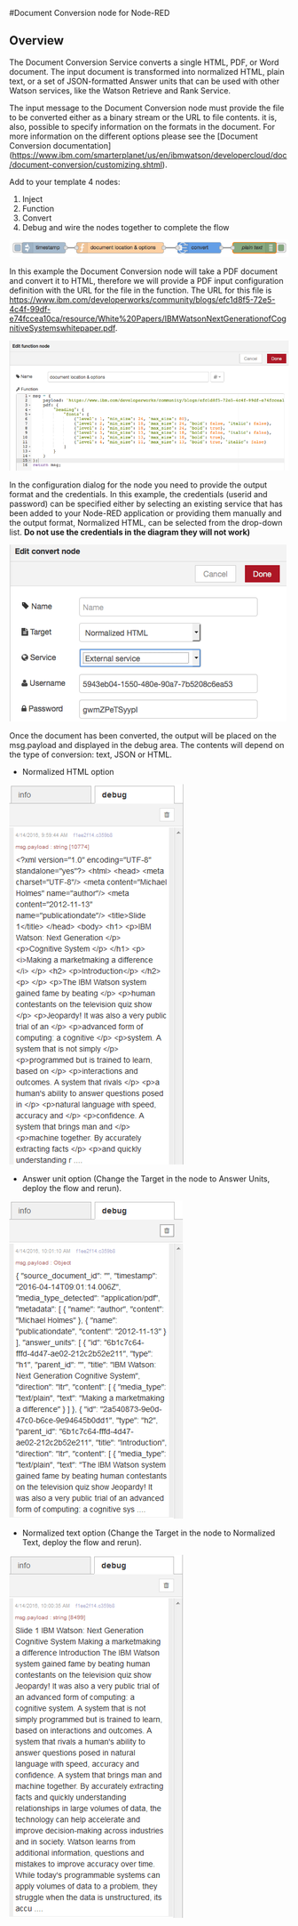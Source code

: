 #Document Conversion node for Node-RED
## Overview

The Document Conversion Service converts a single HTML, PDF, or Word document. The input document is transformed into normalized HTML, plain text, or a set of JSON-formatted Answer units that can be used with other Watson services, like the Watson Retrieve and Rank Service.

The input message to the Document Conversion node must provide the file to be converted either as a binary stream or the URL to file contents. it is, also, possible to specify information on the formats in the document. For more information on the different options please see the [Document Conversion documentation] (https://www.ibm.com/smarterplanet/us/en/ibmwatson/developercloud/doc/document-conversion/customizing.shtml).

Add to your template 4 nodes:
1. Inject 
2. Function 
3. Convert
4. Debug
and wire the nodes together to complete the flow 

![Conversion node](images/dc_overview.png)

In this example the Document Conversion node will take a PDF document and convert it to HTML, therefore we will provide a PDF input configuration definition with the URL for the file in the function. The URL for this file is https://www.ibm.com/developerworks/community/blogs/efc1d8f5-72e5-4c4f-99df-e74fccea10ca/resource/White%20Papers/IBMWatsonNextGenerationofCognitiveSystemswhitepaper.pdf.

![Input data](images/dc_dialog.png)

In the configuration dialog for the node you need to provide the output format and the credentials. In this example, the credentials (userid and password) can be specified either by selecting an existing service that has been added to your Node-RED application or providing them manually and the output format, Normalized HTML, can be selected from the drop-down list. **Do not use the credentials in the diagram they will not work)**

![Conversion node](images/dc_dialog1.png)

Once the document has been converted, the output will be placed on the msg.payload and displayed in the debug area. The contents will depend on the type of conversion: text, JSON or HTML.

* Normalized HTML option

![Conversion output HTML](images/dc_output_html2.png)

* Answer unit option (Change the Target in the node to Answer Units, deploy the flow and rerun).

![Conversion output JSON](images/dc_output_json2.png)

* Normalized text option (Change the Target in the node to Normalized Text, deploy the flow and rerun).

![Conversion output TEXT](images/dc_output_txt2.png)

